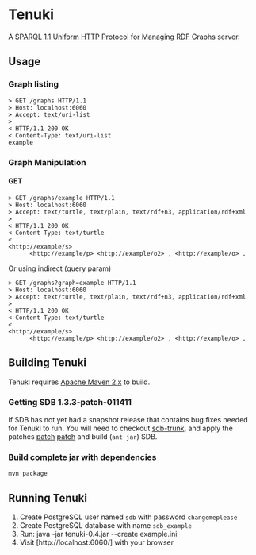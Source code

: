 # Tenuki

A [SPARQL 1.1 Uniform HTTP Protocol for Managing RDF Graphs](http://www.w3.org/TR/sparql11-http-rdf-update/) server.

## Usage

### Graph listing

	> GET /graphs HTTP/1.1
	> Host: localhost:6060
	> Accept: text/uri-list
	> 
	< HTTP/1.1 200 OK
	< Content-Type: text/uri-list
	example

### Graph Manipulation 

#### GET

	> GET /graphs/example HTTP/1.1
	> Host: localhost:6060
	> Accept: text/turtle, text/plain, text/rdf+n3, application/rdf+xml
	> 
	< HTTP/1.1 200 OK
	< Content-Type: text/turtle
	< 
	<http://example/s>
	      <http://example/p> <http://example/o2> , <http://example/o> .

Or using indirect (query param)

	> GET /graphs?graph=example HTTP/1.1
	> Host: localhost:6060
	> Accept: text/turtle, text/plain, text/rdf+n3, application/rdf+xml
	> 
	< HTTP/1.1 200 OK
	< Content-Type: text/turtle
	< 
	<http://example/s>
	      <http://example/p> <http://example/o2> , <http://example/o> .


## Building Tenuki

Tenuki requires [Apache Maven 2.x](http://maven.apache.org/) to build.

### Getting SDB 1.3.3-patch-011411

If SDB has not yet had a snapshot release that contains bug fixes needed for Tenuki to run. You will need to checkout [sdb-trunk](http://jena.svn.sourceforge.net/svnroot/jena/SDB/trunk), and apply the patches [patch](https://issues.apache.org/jira/browse/JENA-28) [patch](https://issues.apache.org/jira/browse/JENA-27) and build (`ant jar`) SDB.

### Build complete jar with dependencies

	mvn package

## Running Tenuki

1.	Create PostgreSQL user named `sdb` with password `changemeplease`
2.	Create PostgreSQL database with name `sdb_example`
3.	Run:
	java -jar tenuki-0.4.jar --create example.ini
4.	Visit [http://localhost:6060/] with your browser


